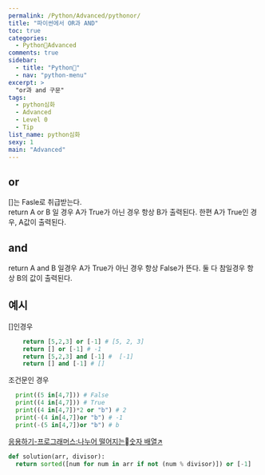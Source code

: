 ```yaml
---
permalink: /Python/Advanced/pythonor/
title: "파이썬에서 OR과 AND"
toc: true
categories:
  - Python🐸Advanced
comments: true
sidebar:
  - title: "Python🐸"
  - nav: "python-menu"
excerpt: >
  "or과 and 구문"
tags: 
  - python심화
  - Advanced
  - Level 0
  - Tip
list_name: python심화
sexy: 1
main: "Advanced"
---
```

## or
[]는 Fasle로 취급받는다.  
return A or B 일 경우 A가 True가 아닌 경우 항상 B가 출력된다. 한편 A가 True인 경우, A값이 출력된다.

## and
return A and B 일경우 A가 True가 아닌 경우 항상 False가 뜬다. 둘 다 참일경우 항상 B의 값이 출력된다.


## 예시
[]인경우
```python
    return [5,2,3] or [-1] # [5, 2, 3]
    return [] or [-1] # -1
    return [5,2,3] and [-1] #  [-1]
    return [] and [-1] # []
```

조건문인 경우
```python
  print((5 in[4,7])) # False
  print((4 in[4,7])) # True
  print((4 in[4,7])*2 or "b") # 2
  print(-(4 in[4,7])or "b") # -1
  print(-(5 in[4,7])or "b") # b
```
[응용하기-프로그래머스:나누어 떨어지는숫자 배열↗️](https://programmers.co.kr/learn/courses/30/lessons/12910)
```python
def solution(arr, divisor):
  return sorted([num for num in arr if not (num % divisor)]) or [-1]
```
